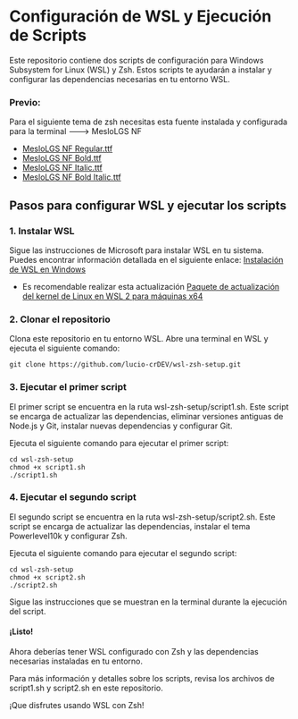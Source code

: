 # Configuración de WSL y Ejecución de Scripts

Este repositorio contiene dos scripts de configuración para Windows Subsystem for Linux (WSL) y Zsh. Estos scripts te ayudarán a instalar y configurar las dependencias necesarias en tu entorno WSL.

### Previo:
Para el siguiente tema de zsh necesitas esta fuente instalada y configurada para la terminal
---> MesloLGS NF
- [MesloLGS NF Regular.ttf](https://github.com/romkatv/powerlevel10k-media/raw/master/MesloLGS%20NF%20Regular.ttf)
- [MesloLGS NF Bold.ttf](https://github.com/romkatv/powerlevel10k-media/raw/master/MesloLGS%20NF%20Bold.ttf)
- [MesloLGS NF Italic.ttf](https://github.com/romkatv/powerlevel10k-media/raw/master/MesloLGS%20NF%20Italic.ttf)
- [MesloLGS NF Bold Italic.ttf](https://github.com/romkatv/powerlevel10k-media/raw/master/MesloLGS%20NF%20Bold%20Italic.ttf)

## Pasos para configurar WSL y ejecutar los scripts

### 1. Instalar WSL

Sigue las instrucciones de Microsoft para instalar WSL en tu sistema. Puedes encontrar información detallada en el siguiente enlace: [Instalación de WSL en Windows](https://docs.microsoft.com/es-es/windows/wsl/install-win10)
- Es recomendable realizar esta actualización [Paquete de actualización del kernel de Linux en WSL 2 para máquinas x64](https://wslstorestorage.blob.core.windows.net/wslblob/wsl_update_x64.msi)

### 2. Clonar el repositorio

Clona este repositorio en tu entorno WSL. Abre una terminal en WSL y ejecuta el siguiente comando:

```
git clone https://github.com/lucio-crDEV/wsl-zsh-setup.git
```

### 3. Ejecutar el primer script

El primer script se encuentra en la ruta wsl-zsh-setup/script1.sh. Este script se encarga de actualizar las dependencias, eliminar versiones antiguas de Node.js y Git, instalar nuevas dependencias y configurar Git.

Ejecuta el siguiente comando para ejecutar el primer script:

```
cd wsl-zsh-setup
chmod +x script1.sh
./script1.sh
```

### 4. Ejecutar el segundo script
El segundo script se encuentra en la ruta wsl-zsh-setup/script2.sh. Este script se encarga de actualizar las dependencias, instalar el tema Powerlevel10k y configurar Zsh.

Ejecuta el siguiente comando para ejecutar el segundo script:

```
cd wsl-zsh-setup
chmod +x script2.sh
./script2.sh
```

Sigue las instrucciones que se muestran en la terminal durante la ejecución del script.

#### ¡Listo! 

Ahora deberías tener WSL configurado con Zsh y las dependencias necesarias instaladas en tu entorno.

Para más información y detalles sobre los scripts, revisa los archivos de script1.sh y script2.sh en este repositorio.

¡Que disfrutes usando WSL con Zsh!
